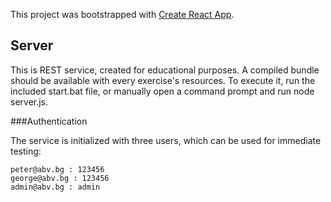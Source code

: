 

This project was bootstrapped with [Create React App](https://github.com/facebook/create-react-app).

## Server

This is REST service, created for educational purposes. A compiled bundle should be available with every exercise's resources. To execute it, run the included start.bat file, or manually open a command prompt and run node server.js.

###Authentication

The service is initialized with three users, which can be used for immediate testing:

    peter@abv.bg : 123456
    george@abv.bg : 123456
    admin@abv.bg : admin
